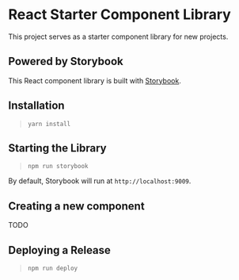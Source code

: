 # React Starter Component Library

This project serves as a starter component library for new projects.

## Powered by Storybook

This React component library is built with [Storybook](https://storybook.js.org).

## Installation

> `yarn install`

## Starting the Library

> `npm run storybook`

By default, Storybook will run at `http://localhost:9009`.

## Creating a new component

TODO

## Deploying a Release

> `npm run deploy`
